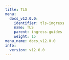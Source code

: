 ```yaml
---
title: TLS
menu:
  docs_v12.0.0:
    identifier: tls-ingress
    name: TLS
    parent: ingress-guides
    weight: 15
menu_name: docs_v12.0.0
info:
  version: v12.0.0
---
```


